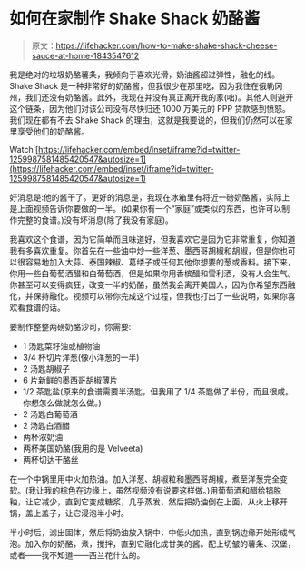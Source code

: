 # 如何在家制作 Shake Shack 奶酪酱

> 原文：<https://lifehacker.com/how-to-make-shake-shack-cheese-sauce-at-home-1843547612>

我是绝对的垃圾奶酪薯条，我倾向于喜欢光滑，奶油酱超过弹性，融化的线。Shake Shack 是一种非常好的奶酪酱，但我很少在那里吃，因为我住在俄勒冈州，我们还没有奶酪酱。此外，我现在并没有真正离开我的家(咄)。其他人则避开这个链条，因为他们对该公司没有尽快归还 1000 万美元的 PPP 贷款感到愤怒。我们现在都有不去 Shake Shack 的理由，这就是我要说的，但我们仍然可以在家里享受他们的奶酪酱。

Watch [https://lifehacker.com/embed/inset/iframe?id=twitter-1259987581485420547&autosize=1](https://lifehacker.com/embed/inset/iframe?id=twitter-1259987581485420547&autosize=1) 

好消息是:他的酱干了。更好的消息是，我现在冰箱里有将近一磅奶酪酱，实际上是上面视频告诉你要做的一半。(如果你有一个“家庭”或类似的东西，也许可以制作完整的食谱。)没有坏消息(除了我没有家庭)。

我喜欢这个食谱，因为它简单而且味道好，但我喜欢它是因为它非常重复，你知道我有多喜欢重复。你首先在一些油中炒一些洋葱、墨西哥胡椒和胡椒，但是你也可以很容易地加入大蒜、泰国辣椒、葛缕子或任何其他你想要的葱或香料。接下来，你用一些白葡萄酒醋和白葡萄酒，但是如果你用香槟醋和雪利酒，没有人会生气。你甚至可以变得疯狂，改变一半的奶酪，虽然我会离开美国人，因为你希望东西融化，并保持融化。视频可以带你完成这个过程，但我也打出了一些说明，如果你喜欢看食谱的话。

要制作整整两磅奶酪沙司，你需要:

*   1 汤匙菜籽油或植物油
*   3/4 杯切片洋葱(像小洋葱的一半)
*   2 汤匙胡椒子
*   6 片新鲜的墨西哥胡椒薄片
*   1/2 茶匙盐(原来的食谱需要半汤匙，但我用了 1/4 茶匙做了半份，而且很咸。你想怎么做就怎么做。)
*   2 汤匙白葡萄酒
*   2 汤匙白酒醋
*   两杯浓奶油
*   两杯美国奶酪(我用的是 Velveeta)
*   两杯切达干酪丝

在一个中锅里用中火加热油。加入洋葱、胡椒粒和墨西哥胡椒，煮至洋葱完全变软。(我让我的棕色在边缘上，虽然视频没有说要这样做。)用葡萄酒和醋给锅脱釉，让它减少，直到它变成糖浆，几乎蒸发，然后把奶油倒在上面，从火上移开锅，盖上盖子，让它浸泡半小时。

半小时后，滤出固体，然后将奶油放入锅中，中低火加热，直到锅边缘开始形成气泡。加入你的奶酪，煮，搅拌，直到它融化成甘美的酱。配上切皱的薯条、汉堡，或者——我不知道——西兰花什么的。